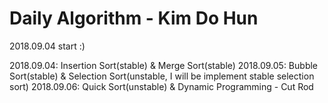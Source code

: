 # Daily Algorithm - Kim Do Hun
2018.09.04 start :)

2018.09.04: Insertion Sort(stable) & Merge Sort(stable)
2018.09.05: Bubble Sort(stable) & Selection Sort(unstable, I will be implement stable selection sort)
2018.09.06: Quick Sort(unstable) & Dynamic Programming - Cut Rod
